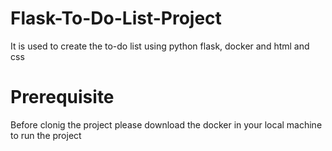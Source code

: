 # Flask-To-Do-List-Project
It is used to create the to-do list using python flask, docker and html and css 

# Prerequisite
Before clonig the project please download the docker in your local machine to run the project
